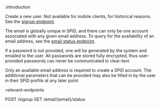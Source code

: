 :introduction

Create a new user. Not available for mobile clients, for historical reasons.
See the [signup endpoint](/endpoints/POST/signup).

The email is globally unique in SPiD, and there can only be
one account associated with any given email address. To query for the
availability of an email address, see the
[email status endpoint](/endpoints/GET/email/{email}/status).

If a password is not provided, one will be generated by the system and emailed
to the user. All passwords are stored fully encrypted, thus user-provided
passwords can never be communicated in clear-text.

Only an available email address is required to create a SPiD account. The
additional parameters that can be provided may also be filled in by the user in
their SPiD profile at any later point.

:relevant-endpoints

POST /signup
GET /email/{email}/status
